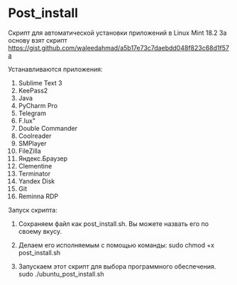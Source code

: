 # Post_install
Скрипт для автоматической установки приложений в Linux Mint 18.2
За основу взят скрипт https://gist.github.com/waleedahmad/a5b17e73c7daebdd048f823c68d1f57a

Устанавливаются приложения:
1. Sublime Text 3
2. KeePass2
3. Java
4. PyCharm Pro
5. Telegram
6. F.lux"
7. Double Commander
8. Coolreader
9. SMPlayer
10. FileZilla
11. Яндекс.Браузер
12. Clementine
13. Terminator
14. Yandex Disk
15. Git
16. Reminna RDP

Запуск скрипта:
1. Сохраняем файл как post_install.sh. Вы можете назвать его по своему вкусу.

2. Делаем его исполняемым с помощью команды:
    sudo chmod +x post_install.sh

3. Запускаем этот скрипт для выбора программного обеспечения.
    sudo ./ubuntu_post_install.sh


